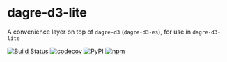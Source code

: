 # dagre-d3-lite
A convenience layer on top of `dagre-d3` (`dagre-d3-es`), for use in `dagre-d3-lite` 

[![Build Status](https://github.com/timkpaine/dagre-d3-lite/workflows/Build%20Status/badge.svg?branch=main)](https://github.com/timkpaine/dagre-d3-lite/actions?query=workflow%3A%22Build+Status%22)
[![codecov](https://codecov.io/gh/timkpaine/dagre-d3-lite/branch/main/graph/badge.svg?token=3N6NOPL4RE)](https://codecov.io/gh/timkpaine/dagre-d3-lite)
[![PyPI](https://img.shields.io/npm/l/dagre-d3-lite.svg)](https://www.npmjs.com/package/dagre-d3-lite)
[![npm](https://img.shields.io/npm/v/dagre-d3-lite.svg)](https://www.npmjs.com/package/dagre-d3-lite)


